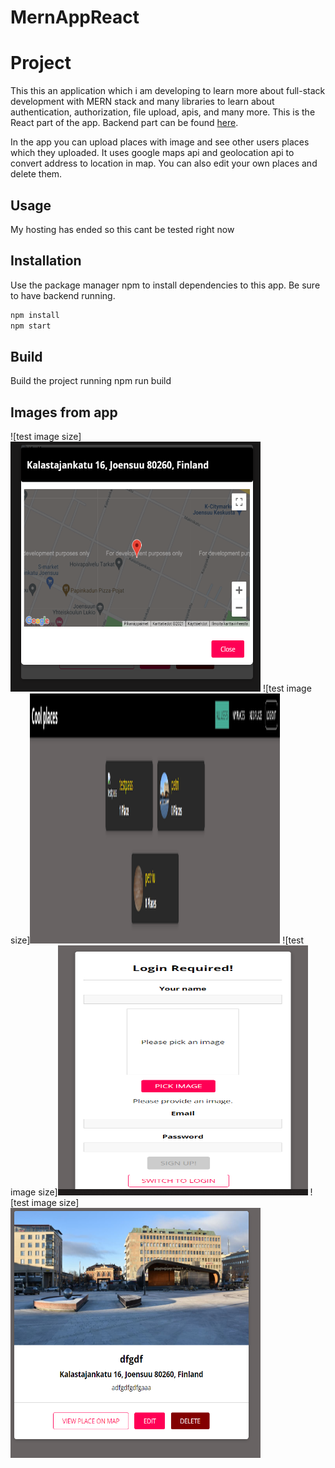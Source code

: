 # MernAppReact

# Project

This this an application which i am developing to learn more about full-stack development with MERN stack and many libraries to learn about authentication, authorization, file upload, apis, and many more.
This is the React part of the app. Backend part can be found [here](https://github.com/Petrikur/MernAppBackend).

In the app you can upload places with image and see other users places which they uploaded. It uses google maps api and geolocation api to convert address to location in map.
You can also edit your own places and delete them.

## Usage

My hosting has ended so this cant be tested right now

## Installation

Use the package manager npm to install dependencies to this app. Be sure to have backend running.

```bash
npm install 
npm start
```

## Build
Build the project running npm run build

## Images from app


![test image size]<img src="https://github.com/Petrikur/MernAppReact/blob/main/images/ss1.PNG" width="400" height="400">
![test image size]<img src="https://github.com/Petrikur/MernAppReact/blob/main/images/ss2.PNG" width="400" height="400">
![test image size]<img src="https://github.com/Petrikur/MernAppReact/blob/main/images/ss3.PNG" width="400" height="400">
![test image size]<img src="https://github.com/Petrikur/MernAppReact/blob/main/images/ss5.PNG" width="400" height="400">




